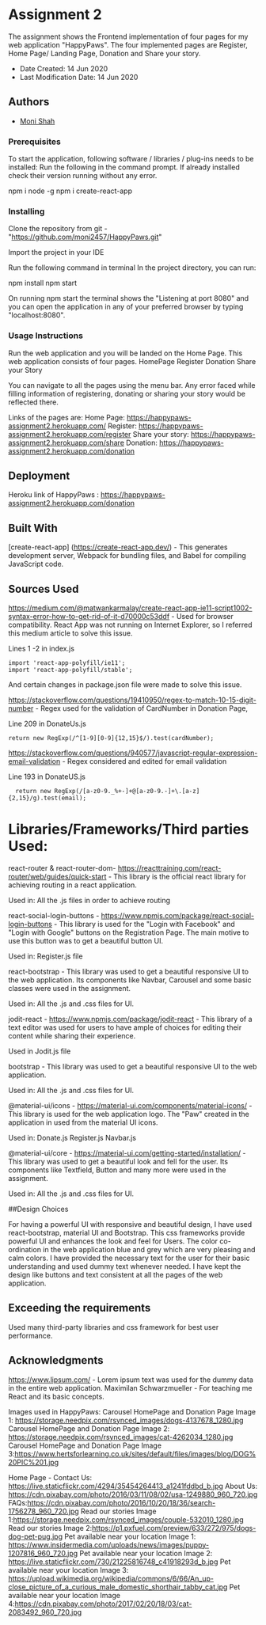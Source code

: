 # Assignment 2

The assignment shows the Frontend implementation of four pages for my web application "HappyPaws". The four implemented pages are Register, Home Page/ Landing Page, Donation and Share your story.

* Date Created: 14 Jun 2020
* Last Modification Date: 14 Jun 2020

## Authors

* [Moni Shah](mn676765@dal.ca) 


### Prerequisites

To start the application, following software / libraries / plug-ins needs to be installed: Run the following in the command prompt. If already installed check their version running without any error.

npm i node -g
npm i create-react-app


### Installing

Clone the repository from git - "https://github.com/moni2457/HappyPaws.git"

Import the project in your IDE

Run the following command in terminal In the project directory, you can run:

npm install 
npm start 

On running npm start the terminal shows the "Listening at port 8080" and you can open the application in any of your preferred browser by typing "localhost:8080".

### Usage Instructions
 
Run the web application and you will be landed on the Home Page. This web application consists of four pages.
HomePage
Register
Donation
Share your Story

You can navigate to all the pages using the menu bar. Any error faced while filling information of registering, donating or sharing your story would be reflected there.

Links of the pages are:
Home Page: https://happypaws-assignment2.herokuapp.com/
Register: https://happypaws-assignment2.herokuapp.com/register
Share your story: https://happypaws-assignment2.herokuapp.com/share
Donation: https://happypaws-assignment2.herokuapp.com/donation 

## Deployment

Heroku link of HappyPaws : https://happypaws-assignment2.herokuapp.com/donation


## Built With

[create-react-app] (https://create-react-app.dev/) - This generates development server, Webpack for bundling files, and Babel for compiling JavaScript code.


## Sources Used

https://medium.com/@matwankarmalay/create-react-app-ie11-script1002-syntax-error-how-to-get-rid-of-it-d70000c53ddf - Used for browser compatibility. React App was not running on Internet Explorer, so I referred this
medium article to solve this issue. 

Lines 1 -2 in index.js
```
import 'react-app-polyfill/ie11';
import 'react-app-polyfill/stable';
```
And certain changes in package.json file were made to solve this issue.


https://stackoverflow.com/questions/19410950/regex-to-match-10-15-digit-number - Regex used for the validation of CardNumber in Donation Page, 

Line 209 in DonateUs.js

```
return new RegExp(/^[1-9][0-9]{12,15}$/).test(cardNumber);
```


https://stackoverflow.com/questions/940577/javascript-regular-expression-email-validation - Regex considered and edited for email validation

Line 193 in DonateUS.js
```
  return new RegExp(/[a-z0-9._%+-]+@[a-z0-9.-]+\.[a-z]{2,15}/g).test(email);
```


# Libraries/Frameworks/Third parties Used:

react-router & react-router-dom- https://reacttraining.com/react-router/web/guides/quick-start - This library  is the official react library for achieving routing in a react application. 

Used in:
All the .js files in order to achieve routing

react-social-login-buttons - https://www.npmjs.com/package/react-social-login-buttons - This library is used for the "Login with Facebook" and "Login with Google" buttons on the Registration Page. The main motive
to use this button was to get a beautiful button UI.

Used in:
Register.js file

react-bootstrap - This library was used to get a beautiful responsive UI to the web application. Its components like Navbar, Carousel and some basic classes were used in the assignment.

Used in:
All the .js and .css files for UI.

jodit-react - https://www.npmjs.com/package/jodit-react - This library of a text editor was used for users to have ample of choices for editing their content while sharing their experience. 

Used in 
Jodit.js file

bootstrap - This library was  used to get a beautiful responsive UI to the web application. 
 
Used in:
All the .js and .css files for UI.

@material-ui/icons - https://material-ui.com/components/material-icons/ - This library is used for the web application logo. The "Paw" created in the application in used from the material UI icons. 

Used in:
Donate.js
Register.js
Navbar.js


@material-ui/core -   https://material-ui.com/getting-started/installation/ - This library was used to get a beautiful look and fell for the user. Its components like Textfield, Button and many more were used in the assignment.

Used in:
All the .js and .css files for UI.


##Design Choices

For having a powerful UI with responsive and beautiful design, I have used react-bootstrap,  material UI and Bootstrap. This css frameworks provide powerful UI and enhances the look and feel for Users. 
The color co-ordination in the web application blue and grey which are very pleasing and calm colors. I have provided the necessary text for the user for their basic understanding and used dummy text whenever needed. I have kept the design like buttons and text consistent at all the pages of the web application.


## Exceeding the requirements
Used many third-party libraries and css framework for best user performance. 

## Acknowledgments

https://www.lipsum.com/ - Lorem ipsum text was used for the dummy data in the entire web application. 
Maximilan Schwarzmueller - For teaching me React and its basic concepts.

Images used in HappyPaws:
Carousel HomePage and Donation Page Image 1: https://storage.needpix.com/rsynced_images/dogs-4137678_1280.jpg
Carousel HomePage and Donation Page Image 2: https://storage.needpix.com/rsynced_images/cat-4262034_1280.jpg
Carousel HomePage and Donation Page Image 3:https://www.hertsforlearning.co.uk/sites/default/files/images/blog/DOG%20PIC%201.jpg

Home Page - 
Contact Us: https://live.staticflickr.com/4294/35454264413_a1241fddbd_b.jpg
About Us: https://cdn.pixabay.com/photo/2016/03/11/08/02/usa-1249880_960_720.jpg
FAQs:https://cdn.pixabay.com/photo/2016/10/20/18/36/search-1756278_960_720.jpg
Read our stories Image 1:https://storage.needpix.com/rsynced_images/couple-532010_1280.jpg
Read our stories Image 2:https://p1.pxfuel.com/preview/633/272/975/dogs-dog-pet-pug.jpg
Pet available near your location Image 1: https://www.insidermedia.com/uploads/news/images/puppy-1207816_960_720.jpg
Pet available near your location Image 2: https://live.staticflickr.com/730/21225816748_c41918293d_b.jpg
Pet available near your location Image 3: https://upload.wikimedia.org/wikipedia/commons/6/66/An_up-close_picture_of_a_curious_male_domestic_shorthair_tabby_cat.jpg
Pet available near your location Image 4:https://cdn.pixabay.com/photo/2017/02/20/18/03/cat-2083492_960_720.jpg




